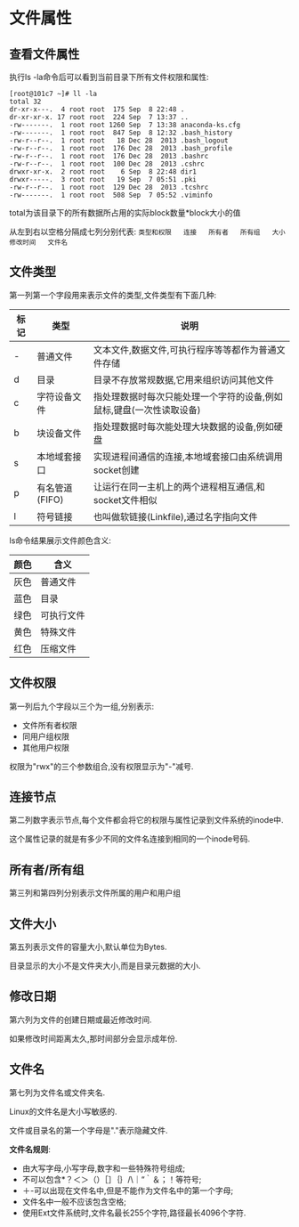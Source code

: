 # 文件属性

## 查看文件属性

执行ls -la命令后可以看到当前目录下所有文件权限和属性:

```shell
[root@101c7 ~]# ll -la
total 32
dr-xr-x---.  4 root root  175 Sep  8 22:48 .
dr-xr-xr-x. 17 root root  224 Sep  7 13:37 ..
-rw-------.  1 root root 1260 Sep  7 13:38 anaconda-ks.cfg
-rw-------.  1 root root  847 Sep  8 12:32 .bash_history
-rw-r--r--.  1 root root   18 Dec 28  2013 .bash_logout
-rw-r--r--.  1 root root  176 Dec 28  2013 .bash_profile
-rw-r--r--.  1 root root  176 Dec 28  2013 .bashrc
-rw-r--r--.  1 root root  100 Dec 28  2013 .cshrc
drwxr-xr-x.  2 root root    6 Sep  8 22:48 dir1
drwxr-----.  3 root root   19 Sep  7 05:51 .pki
-rw-r--r--.  1 root root  129 Dec 28  2013 .tcshrc
-rw-------.  1 root root  508 Sep  7 05:52 .viminfo
```

total为该目录下的所有数据所占用的实际block数量*block大小的值

从左到右以空格分隔成七列分别代表: `类型和权限   连接   所有者   所有组   大小   修改时间   文件名`



## 文件类型

第一列第一个字段用来表示文件的类型,文件类型有下面几种:

| **标记** | **类型**       | **说明**                                                     |
| -------- | -------------- | ------------------------------------------------------------ |
| -        | 普通文件       | 文本文件,数据文件,可执行程序等等都作为普通文件存储           |
| d        | 目录           | 目录不存放常规数据,它用来组织访问其他文件                    |
| c        | 字符设备文件   | 指处理数据时每次只能处理一个字符的设备,例如鼠标,键盘(一次性读取设备) |
| b        | 块设备文件     | 指处理数据时每次能处理大块数据的设备,例如硬盘                |
| s        | 本地域套接口   | 实现进程间通信的连接,本地域套接口由系统调用socket创建        |
| p        | 有名管道(FIFO) | 让运行在同一主机上的两个进程相互通信,和socket文件相似        |
| l        | 符号链接       | 也叫做软链接(Linkfile),通过名字指向文件                      |

ls命令结果展示文件颜色含义:

| **颜色** | **含义**   |
| -------- | ---------- |
| 灰色     | 普通文件   |
| 蓝色     | 目录       |
| 绿色     | 可执行文件 |
| 黄色     | 特殊文件   |
| 红色     | 压缩文件   |



## 文件权限

第一列后九个字段以三个为一组,分别表示:

- 文件所有者权限
- 同用户组权限
- 其他用户权限  

权限为"rwx"的三个参数组合,没有权限显示为"-"减号.



## 连接节点

第二列数字表示节点,每个文件都会将它的权限与属性记录到文件系统的inode中.

这个属性记录的就是有多少不同的文件名连接到相同的一个inode号码.



## 所有者/所有组

第三列和第四列分别表示文件所属的用户和用户组



## 文件大小

第五列表示文件的容量大小,默认单位为Bytes.

目录显示的大小不是文件夹大小,而是目录元数据的大小.



## 修改日期

第六列为文件的创建日期或最近修改时间.

如果修改时间距离太久,那时间部分会显示成年份.



## 文件名

第七列为文件名或文件夹名.

Linux的文件名是大小写敏感的.

文件或目录名的第一个字母是"."表示隐藏文件.

**文件名规则**:

- 由大写字母,小写字母,数字和一些特殊符号组成;
- 不可以包含*？＜＞（）［］｛｝/\｜“｀＆；！等符号;
- ＋-可以出现在文件名中,但是不能作为文件名中的第一个字母;
- 文件名中一般不应该包含空格;
- 使用Ext文件系统时,文件名最长255个字符,路径最长4096个字符.

